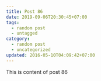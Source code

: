```yaml
---
title: Post 86
date: 2019-09-06T20:30:45+07:00
tags:
  - random post
  - untagged
category:
  - random post
  - uncategorized
updated: 2016-05-10T04:09:42+07:00
---
```

This is content of post 86